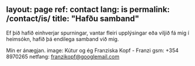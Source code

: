 layout: page
ref: contact
lang: is
permalink: /contact/is/
title: "Hafðu samband"
---
Ef þið hafið einhverjar spurningar, vantar fleiri upplýsingar eða viljið fá mig í heimsókn, hafið þá endilega samband við mig.

Mín er ánægjan.
image: Kútur og ég
Franziska Kopf - Franzi
gsm: +354 8970265
netfang: franzikopf@googlemail.com
